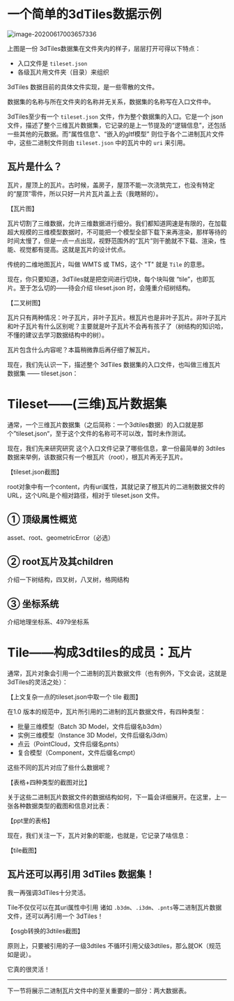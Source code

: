 # 一个简单的3dTiles数据示例

![image-20200617003657336](E:\Code\my-dev-notes\3dtiles-Notes\tutorial\attachments\image-20200617003657336.png)

上图是一份 3dTiles数据集在文件夹内的样子，层层打开可得以下特点：

- 入口文件是 `tileset.json`
- 各级瓦片用文件夹（目录）来组织

3dTiles 数据目前的具体文件实现，是一些零散的文件。 

数据集的名称与所在文件夹的名称并无关系，数据集的名称写在入口文件中。

3dTiles至少有一个 `tileset.json` 文件，作为整个数据集的入口。它是一个 json 文件，描述了整个三维瓦片数据集，它记录的是上一节提及的“逻辑信息”，还包括一些其他的元数据。而“属性信息”、“嵌入的gltf模型” 则位于各个二进制瓦片文件中，这些二进制文件则由 `tileset.json` 中的瓦片中的 `uri` 来引用。

## 瓦片是什么？

瓦片，屋顶上的瓦片。古时候，盖房子，屋顶不能一次浇筑完工，也没有特定的“屋顶”零件，所以只好一片片瓦片盖上去（我瞎掰的）。

【瓦片图】

瓦片切割了三维数据，允许三维数据进行细分。我们都知道网速是有限的，在加载超大规模的三维模型数据时，不可能把一个模型全部下载下来再渲染，那样等待的时间太慢了，但是一点一点出现，视野范围外的“瓦片”则干脆就不下载、渲染，性能、视觉都有提高。这就是瓦片的设计优点。

传统的二维地图瓦片，叫做 WMTS  或 TMS，这个 "T" 就是 `Tile` 的意思。

现在，你只要知道，3dTiles就是把空间进行切块，每个块叫做 “tile”，也即瓦片。至于怎么切的——待会介绍 tileset.json 时，会隆重介绍树结构。

【二叉树图】

瓦片只有两种情况：叶子瓦片，非叶子瓦片。根瓦片也是非叶子瓦片。非叶子瓦片和叶子瓦片有什么区别呢？主要就是叶子瓦片不会再有孩子了（树结构的知识哈，不懂的建议去学习数据结构中的树）。

瓦片包含什么内容呢？本篇稍微靠后再仔细了解瓦片。

现在，我们先认识一下，描述整个 3dTiles 数据集的入口文件，也叫做三维瓦片数据集 —— tileset.json：

# Tileset——(三维)瓦片数据集

通常，一个三维瓦片数据集（之后简称：一个3dtiles数据）的入口就是那个”tileset.json“，至于这个文件的名称可不可以改，暂时未作测试。

现在，我们先来研究研究 这个入口文件记录了哪些信息，拿一份最简单的 3dtiles数据来举例，该数据只有一个根瓦片（root），根瓦片再无子瓦片。

【tileset.json截图】

root对象中有一个content，内有uri属性，其就记录了根瓦片的二进制数据文件的URL，这个URL是个相对路径，相对于 tileset.json 文件。

## ① 顶级属性概览

asset、root、geometricError（必选）

## ② root瓦片及其children

介绍一下树结构，四叉树，八叉树，格网结构

## ③ 坐标系统

介绍地理坐标系、4979坐标系

# Tile——构成3dtiles的成员：瓦片

通常，瓦片对象会引用一个二进制的瓦片数据文件（也有例外，下文会说，这就是3dTiles的灵活之处）：

【上文复杂一点的tileset.json中取一个 tile 截图】

在1.0 版本的规范中，瓦片所引用的二进制的瓦片数据文件，有四种类型：

- 批量三维模型（Batch 3D Model，文件后缀名b3dm）
- 实例三维模型（Instance 3D Model，文件后缀名i3dm）
- 点云（PointCloud，文件后缀名pnts）
- 复合模型（Component，文件后缀名cmpt）

这些不同的瓦片对应了些什么数据呢？

【表格+四种类型的截图对比】

关于这些二进制瓦片数据文件的数据结构如何，下一篇会详细展开。在这里，上一张各种数据类型的截图和信息对比表：

【ppt里的表格】

现在，我们关注一下，瓦片对象的职能，也就是，它记录了啥信息：

【tile截图】



## 瓦片还可以再引用 3dTiles 数据集！

我一再强调3dTiles十分灵活。

Tile不仅仅可以在其uri属性中引用 诸如 `.b3dm`、`.i3dm`、`.pnts`等二进制瓦片数据文件，还可以再引用一个 3dTiles！

【osgb转换的3dtiles截图】

原则上，只要被引用的子一级3dtiles 不循环引用父级3dtiles，那么就OK（规范如是说）。

它真的很灵活！



---

下一节将展示二进制瓦片文件中的至关重要的一部分：两大数据表。